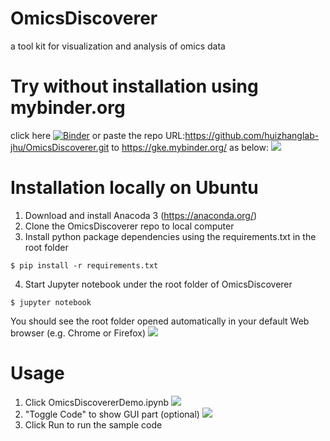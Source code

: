 # OmicsDiscoverer
a tool kit for visualization and analysis of omics data

# Try without installation using mybinder.org
click here [![Binder](https://mybinder.org/badge_logo.svg)](https://mybinder.org/v2/gh/huizhanglab-jhu/OmicsDiscoverer/master) 
or paste the repo URL:https://github.com/huizhanglab-jhu/OmicsDiscoverer.git to https://gke.mybinder.org/ as below:
![](https://github.com/huizhanglab-jhu/OmicsDiscoverer/blob/master/dist/demo_data/resources/omicsDiscoverer_mybinder.png)


# Installation locally on Ubuntu
1. Download and install Anacoda 3 (https://anaconda.org/)
2. Clone the OmicsDiscoverer repo to local computer
3. Install python package dependencies using the requirements.txt in the root folder
```
$ pip install -r requirements.txt
```
4. Start Jupyter notebook under the root folder of OmicsDiscoverer
```
$ jupyter notebook
```
You should see the root folder opened automatically in your default Web browser (e.g. Chrome or Firefox)
![](https://github.com/huizhanglab-jhu/OmicsDiscoverer/blob/master/dist/demo_data/resources/root.png)

# Usage
1. Click OmicsDiscovererDemo.ipynb 
![](https://github.com/huizhanglab-jhu/OmicsDiscoverer/blob/master/dist/demo_data/resources/frontpage_code.png)
2. "Toggle Code" to show GUI part (optional)
![](https://github.com/huizhanglab-jhu/OmicsDiscoverer/blob/master/dist/demo_data/resources/frontpage_ui.png)
3. Click Run to run the sample code

